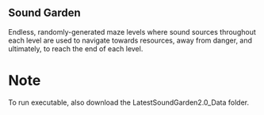 ## Sound Garden
Endless, randomly-generated maze levels where sound sources throughout each level are used to navigate towards resources, away from danger, and ultimately, to reach the end of each level.

# Note
To run executable, also download the LatestSoundGarden2.0_Data folder.
